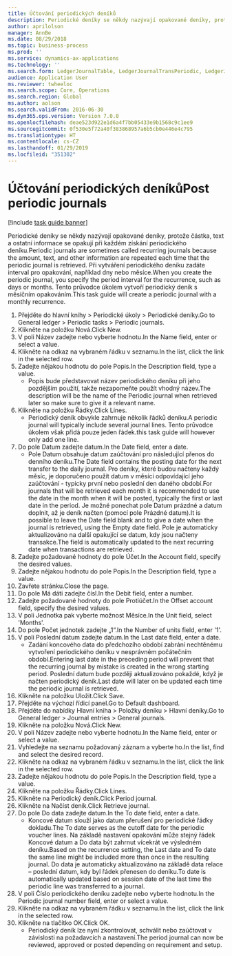 ```yaml
---
title: Účtování periodických deníků
description: Periodické deníky se někdy nazývají opakované deníky, protože částka, text a ostatní informace se opakují při každém získání periodického deníku.
author: aprilolson
manager: AnnBe
ms.date: 08/29/2018
ms.topic: business-process
ms.prod: ''
ms.service: dynamics-ax-applications
ms.technology: ''
ms.search.form: LedgerJournalTable, LedgerJournalTransPeriodic, LedgerJournalTransDaily
audience: Application User
ms.reviewer: twheeloc
ms.search.scope: Core, Operations
ms.search.region: Global
ms.author: aolson
ms.search.validFrom: 2016-06-30
ms.dyn365.ops.version: Version 7.0.0
ms.openlocfilehash: deae523d922e1d6a4f7bb05433e9b1568c9c1ee9
ms.sourcegitcommit: 0f530e5f72a40f383868957a6b5cb0e446e4c795
ms.translationtype: HT
ms.contentlocale: cs-CZ
ms.lasthandoff: 01/29/2019
ms.locfileid: "351302"
---
```

# <a name="post-periodic-journals"></a><span data-ttu-id="2411c-103">Účtování periodických deníků</span><span class="sxs-lookup"><span data-stu-id="2411c-103">Post periodic journals</span></span>

[!include [task guide banner](../../includes/task-guide-banner.md)]

<span data-ttu-id="2411c-104">Periodické deníky se někdy nazývají opakované deníky, protože částka, text a ostatní informace se opakují při každém získání periodického deníku.</span><span class="sxs-lookup"><span data-stu-id="2411c-104">Periodic journals are sometimes called recurring journals because the amount, text, and other information are repeated each time that the periodic journal is retrieved.</span></span> <span data-ttu-id="2411c-105">Při vytváření periodického deníku zadáte interval pro opakování, například dny nebo měsíce.</span><span class="sxs-lookup"><span data-stu-id="2411c-105">When you create the periodic journal, you specify the period interval for the recurrence, such as days or months.</span></span> <span data-ttu-id="2411c-106">Tento průvodce úkolem vytvoří periodický deník s měsíčním opakováním.</span><span class="sxs-lookup"><span data-stu-id="2411c-106">This task guide will create a periodic journal with a monthly recurrence.</span></span>



1. <span data-ttu-id="2411c-107">Přejděte do hlavní knihy > Periodické úkoly > Periodické deníky.</span><span class="sxs-lookup"><span data-stu-id="2411c-107">Go to General ledger > Periodic tasks > Periodic journals.</span></span>
2. <span data-ttu-id="2411c-108">Klikněte na položku Nová.</span><span class="sxs-lookup"><span data-stu-id="2411c-108">Click New.</span></span>
3. <span data-ttu-id="2411c-109">V poli Název zadejte nebo vyberte hodnotu.</span><span class="sxs-lookup"><span data-stu-id="2411c-109">In the Name field, enter or select a value.</span></span>
4. <span data-ttu-id="2411c-110">Klikněte na odkaz na vybraném řádku v seznamu.</span><span class="sxs-lookup"><span data-stu-id="2411c-110">In the list, click the link in the selected row.</span></span>
5. <span data-ttu-id="2411c-111">Zadejte nějakou hodnotu do pole Popis.</span><span class="sxs-lookup"><span data-stu-id="2411c-111">In the Description field, type a value.</span></span>
    * <span data-ttu-id="2411c-112">Popis bude představovat název periodického deníku při jeho pozdějším použití, takže nezapomeňte použít vhodný název.</span><span class="sxs-lookup"><span data-stu-id="2411c-112">The description will be the name of the Periodic journal when retrieved later so make sure to give it a relevant name.</span></span>  
6. <span data-ttu-id="2411c-113">Klikněte na položku Řádky.</span><span class="sxs-lookup"><span data-stu-id="2411c-113">Click Lines.</span></span>
    * <span data-ttu-id="2411c-114">Periodický deník obvykle zahrnuje několik řádků deníku.</span><span class="sxs-lookup"><span data-stu-id="2411c-114">A periodic journal will typically include several journal lines.</span></span> <span data-ttu-id="2411c-115">Tento průvodce úkolem však přidá pouze jeden řádek.</span><span class="sxs-lookup"><span data-stu-id="2411c-115">this task guide will however only add one line.</span></span>  
7. <span data-ttu-id="2411c-116">Do pole Datum zadejte datum.</span><span class="sxs-lookup"><span data-stu-id="2411c-116">In the Date field, enter a date.</span></span>
    * <span data-ttu-id="2411c-117">Pole Datum obsahuje datum zaúčtování pro následující přenos do denního deníku.</span><span class="sxs-lookup"><span data-stu-id="2411c-117">The Date field contains the posting date for the next transfer to the daily journal.</span></span> <span data-ttu-id="2411c-118">Pro deníky, které budou načteny každý měsíc, je doporučeno použít datum v měsíci odpovídající jeho zaúčtování - typicky první nebo poslední den daného období.</span><span class="sxs-lookup"><span data-stu-id="2411c-118">For journals that will be retrieved each month it is recommended to use the date in the month when it will be posted, typically the first or last date in the period.</span></span> <span data-ttu-id="2411c-119">Je možné ponechat pole Datum prázdné a datum doplnit, až je deník načten (pomocí pole Prázdné datum).</span><span class="sxs-lookup"><span data-stu-id="2411c-119">It is possible to leave the Date field blank and to give a date when the journal is retrieved, using the Empty date field.</span></span>    <span data-ttu-id="2411c-120">Pole je automaticky aktualizováno na další opakující se datum, kdy jsou načteny transakce.</span><span class="sxs-lookup"><span data-stu-id="2411c-120">The field is automatically updated to the next recurring date when transactions are retrieved.</span></span>  
8. <span data-ttu-id="2411c-121">Zadejte požadované hodnoty do pole Účet.</span><span class="sxs-lookup"><span data-stu-id="2411c-121">In the Account field, specify the desired values.</span></span>
9. <span data-ttu-id="2411c-122">Zadejte nějakou hodnotu do pole Popis.</span><span class="sxs-lookup"><span data-stu-id="2411c-122">In the Description field, type a value.</span></span>
10. <span data-ttu-id="2411c-123">Zavřete stránku.</span><span class="sxs-lookup"><span data-stu-id="2411c-123">Close the page.</span></span>
11. <span data-ttu-id="2411c-124">Do pole Má dáti zadejte čísl.</span><span class="sxs-lookup"><span data-stu-id="2411c-124">In the Debit field, enter a number.</span></span>
12. <span data-ttu-id="2411c-125">Zadejte požadované hodnoty do pole Protiúčet.</span><span class="sxs-lookup"><span data-stu-id="2411c-125">In the Offset account field, specify the desired values.</span></span>
13. <span data-ttu-id="2411c-126">V poli Jednotka pak vyberte možnost Měsíce.</span><span class="sxs-lookup"><span data-stu-id="2411c-126">In the Unit field, select 'Months'.</span></span>
14. <span data-ttu-id="2411c-127">Do pole Počet jednotek zadejte „1“.</span><span class="sxs-lookup"><span data-stu-id="2411c-127">In the Number of units field, enter '1'.</span></span>
15. <span data-ttu-id="2411c-128">V poli Poslední datum zadejte datum.</span><span class="sxs-lookup"><span data-stu-id="2411c-128">In the Last date field, enter a date.</span></span>
    * <span data-ttu-id="2411c-129">Zadání koncového data do předchozího období zabrání nechtěnému vytvoření periodického deníku v nesprávném počátečním období.</span><span class="sxs-lookup"><span data-stu-id="2411c-129">Entering last date in the preceding period will prevent that the recurring journal by mistake is created in the wrong starting period.</span></span> <span data-ttu-id="2411c-130">Poslední datum bude později aktualizováno pokaždé, když je načten periodický deník.</span><span class="sxs-lookup"><span data-stu-id="2411c-130">Last date will later on be updated each time the periodic journal is retrieved.</span></span>  
16. <span data-ttu-id="2411c-131">Klikněte na položku Uložit.</span><span class="sxs-lookup"><span data-stu-id="2411c-131">Click Save.</span></span>
17. <span data-ttu-id="2411c-132">Přejděte na výchozí řídicí panel.</span><span class="sxs-lookup"><span data-stu-id="2411c-132">Go to Default dashboard.</span></span>
18. <span data-ttu-id="2411c-133">Přejděte do nabídky Hlavní kniha > Položky deníku > Hlavní deníky.</span><span class="sxs-lookup"><span data-stu-id="2411c-133">Go to General ledger > Journal entries > General journals.</span></span>
19. <span data-ttu-id="2411c-134">Klikněte na položku Nová.</span><span class="sxs-lookup"><span data-stu-id="2411c-134">Click New.</span></span>
20. <span data-ttu-id="2411c-135">V poli Název zadejte nebo vyberte hodnotu.</span><span class="sxs-lookup"><span data-stu-id="2411c-135">In the Name field, enter or select a value.</span></span>
21. <span data-ttu-id="2411c-136">Vyhledejte na seznamu požadovaný záznam a vyberte ho.</span><span class="sxs-lookup"><span data-stu-id="2411c-136">In the list, find and select the desired record.</span></span>
22. <span data-ttu-id="2411c-137">Klikněte na odkaz na vybraném řádku v seznamu.</span><span class="sxs-lookup"><span data-stu-id="2411c-137">In the list, click the link in the selected row.</span></span>
23. <span data-ttu-id="2411c-138">Zadejte nějakou hodnotu do pole Popis.</span><span class="sxs-lookup"><span data-stu-id="2411c-138">In the Description field, type a value.</span></span>
24. <span data-ttu-id="2411c-139">Klikněte na položku Řádky.</span><span class="sxs-lookup"><span data-stu-id="2411c-139">Click Lines.</span></span>
25. <span data-ttu-id="2411c-140">Klikněte na Periodický deník.</span><span class="sxs-lookup"><span data-stu-id="2411c-140">Click Period journal.</span></span>
26. <span data-ttu-id="2411c-141">Klikněte na Načíst deník.</span><span class="sxs-lookup"><span data-stu-id="2411c-141">Click Retrieve journal.</span></span>
27. <span data-ttu-id="2411c-142">Do pole Do data zadejte datum.</span><span class="sxs-lookup"><span data-stu-id="2411c-142">In the To date field, enter a date.</span></span>
    * <span data-ttu-id="2411c-143">Koncové datum slouží jako datum přerušení pro periodické řádky dokladu.</span><span class="sxs-lookup"><span data-stu-id="2411c-143">The To date serves as the cutoff date for the periodic voucher lines.</span></span> <span data-ttu-id="2411c-144">Na základě nastavení opakování může stejný řádek Koncové datum a Do data být zahrnut vícekrát ve výsledném deníku.</span><span class="sxs-lookup"><span data-stu-id="2411c-144">Based on the recurrence setting, the Last date and To date the same line might be included more than once in the resulting journal.</span></span> <span data-ttu-id="2411c-145">Do data je automaticky aktualizováno na základě data relace – poslední datum, kdy byl řádek přenesen do deníku.</span><span class="sxs-lookup"><span data-stu-id="2411c-145">To date is automatically updated based on  session date of the last time the periodic line was transferred to a journal.</span></span>  
28. <span data-ttu-id="2411c-146">V poli Číslo periodického deníku zadejte nebo vyberte hodnotu.</span><span class="sxs-lookup"><span data-stu-id="2411c-146">In the Periodic journal number field, enter or select a value.</span></span>
29. <span data-ttu-id="2411c-147">Klikněte na odkaz na vybraném řádku v seznamu.</span><span class="sxs-lookup"><span data-stu-id="2411c-147">In the list, click the link in the selected row.</span></span>
30. <span data-ttu-id="2411c-148">Klikněte na tlačítko OK.</span><span class="sxs-lookup"><span data-stu-id="2411c-148">Click OK.</span></span>
    * <span data-ttu-id="2411c-149">Periodický deník lze nyní zkontrolovat, schválit nebo zaúčtovat v závislosti na požadavcích a nastavení.</span><span class="sxs-lookup"><span data-stu-id="2411c-149">The period journal can now be reviewed, approved or posted depending on requirement and setup.</span></span>  

